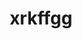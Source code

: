---
title: xrkffgg
github: https://github.com/xrkffgg
mode: dark
transition: 1.1s
score: 40.1
archetype:
- Minimalistic
---